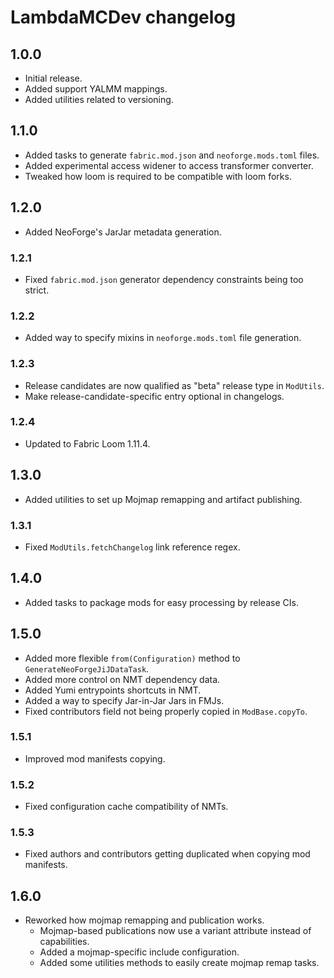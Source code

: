 # LambdaMCDev changelog

## 1.0.0

- Initial release.
- Added support YALMM mappings.
- Added utilities related to versioning.

## 1.1.0

- Added tasks to generate `fabric.mod.json` and `neoforge.mods.toml` files.
- Added experimental access widener to access transformer converter.
- Tweaked how loom is required to be compatible with loom forks.

## 1.2.0

- Added NeoForge's JarJar metadata generation.

### 1.2.1

- Fixed `fabric.mod.json` generator dependency constraints being too strict.

### 1.2.2

- Added way to specify mixins in `neoforge.mods.toml` file generation.

### 1.2.3

- Release candidates are now qualified as "beta" release type in `ModUtils`.
- Make release-candidate-specific entry optional in changelogs.

### 1.2.4

- Updated to Fabric Loom 1.11.4.

## 1.3.0

- Added utilities to set up Mojmap remapping and artifact publishing.

### 1.3.1

- Fixed `ModUtils.fetchChangelog` link reference regex.

## 1.4.0

- Added tasks to package mods for easy processing by release CIs.

## 1.5.0

- Added more flexible `from(Configuration)` method to `GenerateNeoForgeJiJDataTask`.
- Added more control on NMT dependency data.
- Added Yumi entrypoints shortcuts in NMT.
- Added a way to specify Jar-in-Jar Jars in FMJs.
- Fixed contributors field not being properly copied in `ModBase.copyTo`.

### 1.5.1

- Improved mod manifests copying.

### 1.5.2

- Fixed configuration cache compatibility of NMTs.

### 1.5.3

- Fixed authors and contributors getting duplicated when copying mod manifests.

## 1.6.0

- Reworked how mojmap remapping and publication works.
  - Mojmap-based publications now use a variant attribute instead of capabilities.
  - Added a mojmap-specific include configuration.
  - Added some utilities methods to easily create mojmap remap tasks.

